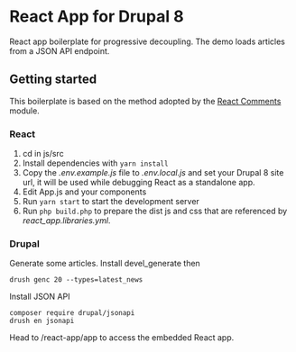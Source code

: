 # React App for Drupal 8

React app boilerplate for progressive decoupling.
The demo loads articles from a JSON API endpoint.

## Getting started

This boilerplate is based on the method adopted by the
[React Comments](https://www.drupal.org/project/react_comments) module.

### React

1. cd in js/src
2. Install dependencies with `yarn install`
3. Copy the _.env.example.js_ file to _.env.local.js_ 
and set your Drupal 8 site url, it will be used while debugging React as a standalone app.
4. Edit App.js and your components
5. Run `yarn start` to start the development server
6. Run `php build.php` to prepare the dist js and css 
that are referenced by _react_app.libraries.yml_.

### Drupal

Generate some articles. Install devel_generate then

`drush genc 20 --types=latest_news`

Install JSON API 

```
composer require drupal/jsonapi
drush en jsonapi
```

Head to /react-app/app to access the embedded React app.
